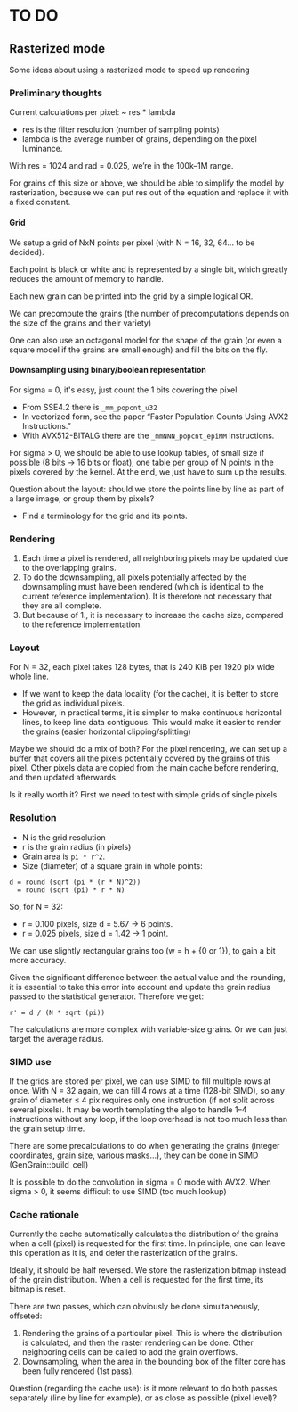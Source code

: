 ﻿# TO DO #

## Rasterized mode ##

Some ideas about using a rasterized mode to speed up rendering

### Preliminary thoughts ###

Current calculations per pixel: ~ res * lambda

* res is the filter resolution (number of sampling points)
* lambda is the average number of grains, depending on the pixel luminance.

With res = 1024 and rad = 0.025, we’re in the 100k–1M range.

For grains of this size or above, we should be able to simplify the model by rasterization, because we can put res out of the equation and replace it with a fixed constant.

#### Grid ####

We setup a grid of NxN points per pixel (with N = 16, 32, 64... to be decided).

Each point is black or white and is represented by a single bit, which greatly reduces the amount of memory to handle.

Each new grain can be printed into the grid by a simple logical OR.

We can precompute the grains (the number of precomputations depends on the size of the grains and their variety)

One can also use an octagonal model for the shape of the grain (or even a square model if the grains are small enough) and fill the bits on the fly.

#### Downsampling using binary/boolean representation ####

For sigma = 0, it's easy, just count the 1 bits covering the pixel.
* From SSE4.2 there is `_mm_popcnt_u32`
* In vectorized form, see the paper “Faster Population Counts Using AVX2 Instructions.”
* With AVX512-BITALG there are the `_mmNNN_popcnt_epiMM` instructions.

For sigma > 0, we should be able to use lookup tables, of small size if possible (8 bits → 16 bits or float), one table per group of N points in the pixels covered by the kernel.
At the end, we just have to sum up the results.

Question about the layout: should we store the points line by line as part of a large image, or group them by pixels?

* Find a terminology for the grid and its points.

### Rendering ###

1. Each time a pixel is rendered, all neighboring pixels may be updated due to the overlapping grains.
2. To do the downsampling, all pixels potentially affected by the downsampling must have been rendered (which is identical to the current reference implementation). It is therefore not necessary that they are all complete.
3. But because of 1., it is necessary to increase the cache size, compared to the reference implementation.

### Layout ###

For N = 32, each pixel takes 128 bytes, that is 240 KiB per 1920 pix wide whole line.

* If we want to keep the data locality (for the cache), it is better to store the grid as individual pixels.
* However, in practical terms, it is simpler to make continuous horizontal lines, to keep line data contiguous. This would make it easier to render the grains (easier horizontal clipping/splitting)

Maybe we should do a mix of both?
For the pixel rendering, we can set up a buffer that covers all the pixels potentially covered by the grains of this pixel.
Other pixels data are copied from the main cache before rendering, and then updated afterwards.

Is it really worth it?
First we need to test with simple grids of single pixels.

### Resolution ###

* N is the grid resolution
* r is the grain radius (in pixels)
* Grain area is `pi * r^2`.
* Size (diameter) of a square grain in whole points:
```
d = round (sqrt (pi * (r * N)^2))
  = round (sqrt (pi) * r * N)
```
 
So, for N = 32:

* r = 0.100 pixels, size d = 5.67 → 6 points.
* r = 0.025 pixels, size d = 1.42 → 1 point.

We can use slightly rectangular grains too (w = h + {0 or 1}), to gain a bit more accuracy.

Given the significant difference between the actual value and the rounding, it is essential to take this error into account and update the grain radius passed to the statistical generator.
Therefore we get:
```
r' = d / (N * sqrt (pi))
```

The calculations are more complex with variable-size grains. Or we can just target the average radius.

### SIMD use ###

If the grids are stored per pixel, we can use SIMD to fill multiple rows at once.
With N = 32 again, we can fill 4 rows at a time (128-bit SIMD), so any grain of diameter ≤ 4 pix requires only one instruction (if not split across several pixels).
It may be worth templating the algo to handle 1–4 instructions without any loop, if the loop overhead is not too much less than the grain setup time.

There are some precalculations to do when generating the grains (integer coordinates, grain size, various masks…), they can be done in SIMD (GenGrain::build_cell)

It is possible to do the convolution in sigma = 0 mode with AVX2.
When sigma > 0, it seems difficult to use SIMD (too much lookup)

### Cache rationale ###

Currently the cache automatically calculates the distribution of the grains when a cell (pixel) is requested for the first time.
In principle, one can leave this operation as it is, and defer the rasterization of the grains.

Ideally, it should be half reversed.
We store the rasterization bitmap instead of the grain distribution.
When a cell is requested for the first time, its bitmap is reset.

There are two passes, which can obviously be done simultaneously, offseted:

1. Rendering the grains of a particular pixel. This is where the distribution is calculated, and then the raster rendering can be done. Other neighboring cells can be called to add the grain overflows.
2. Downsampling, when the area in the bounding box of the filter core has been fully rendered (1st pass).

Question (regarding the cache use): is it more relevant to do both passes separately (line by line for example), or as close as possible (pixel level)?
